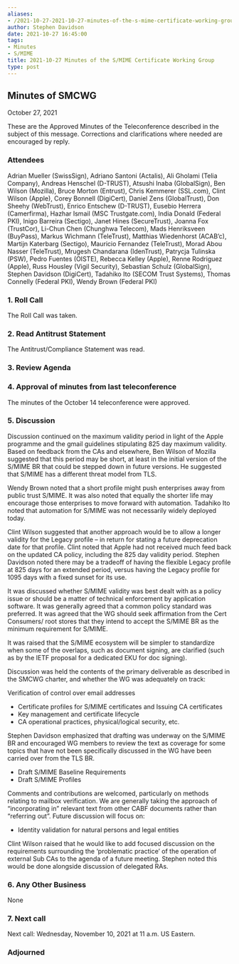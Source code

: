 ```yaml
---
aliases:
- /2021-10-27-2021-10-27-minutes-of-the-s-mime-certificate-working-group/
author: Stephen Davidson
date: 2021-10-27 16:45:00
tags:
- Minutes
- S/MIME
title: 2021-10-27 Minutes of the S/MIME Certificate Working Group
type: post
---
```


## Minutes of SMCWG 

October 27, 2021

These are the Approved Minutes of the Teleconference described in the subject of this message. Corrections and clarifications where needed are encouraged by reply.

### Attendees 

Adrian Mueller (SwissSign), Adriano Santoni (Actalis), Ali Gholami (Telia Company), Andreas Henschel (D-TRUST), Atsushi Inaba (GlobalSign), Ben Wilson (Mozilla), Bruce Morton (Entrust), Chris Kemmerer (SSL.com), Clint Wilson (Apple), Corey Bonnell (DigiCert), Daniel Zens (GlobalTrust), Don Sheehy (WebTrust), Enrico Entschew (D-TRUST), Eusebio Herrera (Camerfirma), Hazhar Ismail (MSC Trustgate.com), India Donald (Federal PKI), Inigo Barreira (Sectigo), Janet Hines (SecureTrust), Joanna Fox (TrustCor), Li-Chun Chen (Chunghwa Telecom), Mads Henriksveen (BuyPass), Markus Wichmann (TeleTrust), Matthias Wiedenhorst (ACAB’c), Martijn Katerbarg (Sectigo), Mauricio Fernandez (TeleTrust), Morad Abou Nasser (TeleTrust), Mrugesh Chandarana (IdenTrust), Patrycja Tulinska (PSW), Pedro Fuentes (OISTE), Rebecca Kelley (Apple), Renne Rodriguez (Apple), Russ Housley (Vigil Security), Sebastian Schulz (GlobalSign), Stephen Davidson (DigiCert), Tadahiko Ito (SECOM Trust Systems), Thomas Connelly (Federal PKI), Wendy Brown (Federal PKI)

### 1. Roll Call 

The Roll Call was taken.

### 2. Read Antitrust Statement 

The Antitrust/Compliance Statement was read.

### 3. Review Agenda 

### 4. Approval of minutes from last teleconference 

The minutes of the October 14 teleconference were approved.

### 5. Discussion 

Discussion continued on the maximum validity period in light of the Apple programme and the gmail guidelines stipulating 825 day maximum validity. Based on feedback from the CAs and elsewhere, Ben Wilson of Mozilla suggested that this period may be short, at least in the initial version of the S/MIME BR that could be stepped down in future versions. He suggested that S/MIME has a different threat model from TLS.

Wendy Brown noted that a short profile might push enterprises away from public trust S/MIME. It was also noted that equally the shorter life may encourage those enterprises to move forward with automation. Tadahiko Ito noted that automation for S/MIME was not necessarily widely deployed today.

Clint Wilson suggested that another approach would be to allow a longer validity for the Legacy profile – in return for stating a future deprecation date for that profile. Clint noted that Apple had not received much feed back on the updated CA policy, including the 825 day validity period. Stephen Davidson noted there may be a tradeoff of having the flexible Legacy profile at 825 days for an extended period, versus having the Legacy profile for 1095 days with a fixed sunset for its use.

It was discussed whether S/MIME validity was best dealt with as a policy issue or should be a matter of technical enforcement by application software. It was generally agreed that a common policy standard was preferred. It was agreed that the WG should seek affirmation from the Cert Consumers/ root stores that they intend to accept the S/MIME BR as the minimum requirement for S/MIME.

It was raised that the S/MIME ecosystem will be simpler to standardize when some of the overlaps, such as document signing, are clarified (such as by the IETF proposal for a dedicated EKU for doc signing).

Discussion was held the contents of the primary deliverable as described in the SMCWG charter, and whether the WG was adequately on track:

Verification of control over email addresses

- Certificate profiles for S/MIME certificates and Issuing CA certificates
- Key management and certificate lifecycle
- CA operational practices, physical/logical security, etc.

Stephen Davidson emphasized that drafting was underway on the S/MIME BR and encouraged WG members to review the text as coverage for some topics that have not been specifically discussed in the WG have been carried over from the TLS BR.

- Draft S/MIME Baseline Requirements
- Draft S/MIME Profiles

Comments and contributions are welcomed, particularly on methods relating to mailbox verification. We are generally taking the approach of “incorporating in” relevant text from other CABF documents rather than “referring out”. Future discussion will focus on:

- Identity validation for natural persons and legal entities

Clint Wilson raised that he would like to add focused discussion on the requirements surrounding the ‘problematic practice’ of the operation of external Sub CAs to the agenda of a future meeting. Stephen noted this would be done alongside discussion of delegated RAs.

### 6. Any Other Business 

None

### 7. Next call 

Next call: Wednesday, November 10, 2021 at 11 a.m. US Eastern.

### Adjourned